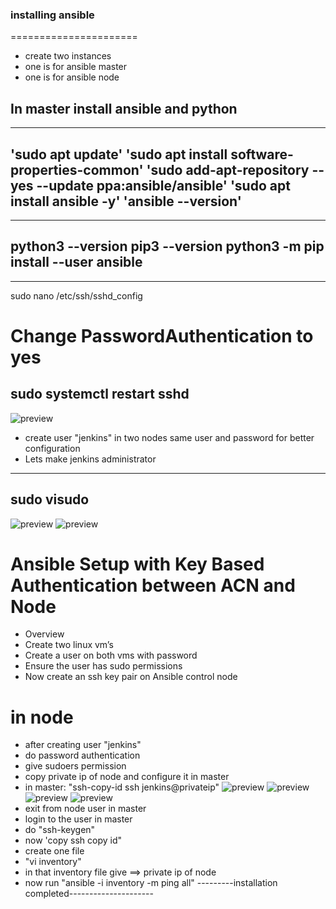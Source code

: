 ### installing ansible
======================

* create two instances
* one is for ansible master
* one is for ansible node
## In master install ansible and python
---
 'sudo apt update'
 'sudo apt install software-properties-common'
 'sudo add-apt-repository --yes --update ppa:ansible/ansible'
 'sudo apt install ansible -y'
 'ansible --version'
---
---
 python3 --version
 pip3 --version
 python3 -m pip install --user ansible
---
---
 sudo nano /etc/ssh/sshd_config
# Change PasswordAuthentication to yes
 sudo systemctl restart sshd
---
![preview](image.png)
* create user "jenkins" in two nodes same user and password for better configuration
* Lets make jenkins administrator
---
sudo visudo
---
![preview](image.png)
![preview](image.png)
# Ansible Setup with Key Based Authentication between ACN and Node
* Overview
* Create two linux vm’s
* Create a user on both vms with password
* Ensure the user has sudo permissions
* Now create an ssh key pair on Ansible control node

# in node
* after creating user "jenkins"
* do password authentication
* give sudoers permission
* copy private ip of node and configure it in master
* in master: "ssh-copy-id ssh jenkins@privateip"
![preview](image.png)
![preview](image.png)
![preview](image.png)
![preview](image.png)
* exit from  node user in master
* login to the user in master
* do "ssh-keygen"
* now 'copy ssh copy id"
* create one file
* "vi inventory"
* in that inventory file give ==> private ip of node
* now run "ansible -i inventory -m ping all"
---------installation completed---------------------

